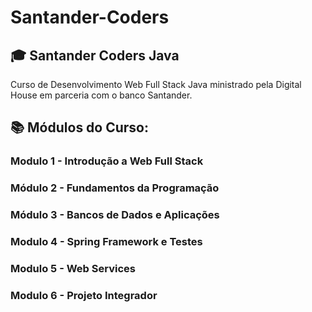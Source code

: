 # Santander-Coders

## :mortar_board: Santander Coders Java 
Curso de Desenvolvimento Web Full Stack Java ministrado pela Digital House em parceria com o banco Santander. 
## :books: Módulos do Curso:
### Modulo 1 - Introdução a Web Full Stack
### Módulo 2 - Fundamentos da Programação
### Módulo 3 - Bancos de Dados e Aplicações
### Modulo 4 - Spring Framework e Testes
### Modulo 5 - Web Services
### Modulo 6 - Projeto Integrador
